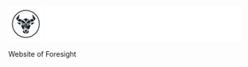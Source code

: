 <img src='Assets/Logos/bullai.png' height=70> <img src='Assets/Name/Foresight.png' height=70>


Website of Foresight
